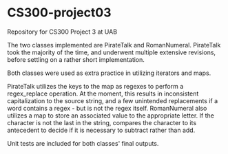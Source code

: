 # CS300-project03
Repository for CS300 Project 3 at UAB

The two classes implemented are PirateTalk and RomanNumeral. PirateTalk took the majority of the time, and underwent multiple extensive revisions, before settling on a rather short implementation.

Both classes were used as extra practice in utilizing iterators and maps. 

PirateTalk utilizes the keys to the map as regexes to perform a regex_replace operation. At the moment, this results in inconsistent capitalization to the source string, and a few unintended replacements if a word contains a regex - but is not the regex itself. RomanNumeral also utilizes a map to store an associated value to the appropriate letter. If the character is not the last in the string, compares the character to its antecedent to decide if it is necessary to subtract rather than add.

Unit tests are included for both classes' final outputs.
